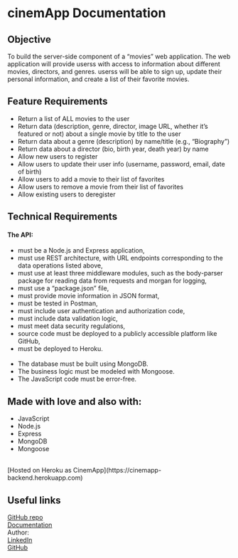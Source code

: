 


  <h1 class="text-center ">cinemApp Documentation</h1>
  
  <h2>Objective</h2>

  <p class="text-center w-75 m-auto mb-3 mt-3">To build the server-side component of a “movies” web application. The web
    application will provide userss with access to information about different
    movies, directors, and genres. userss will be able to sign up, update their
    personal information, and create a list of their favorite movies.
  </p>
  
   <h2>Feature Requirements</h2>
   
   <ul>
  <li>Return a list of ALL movies to the user</li>
  <li>Return data (description, genre, director, image URL, whether it’s featured or not) about a single movie by title to the user</li>
  <li>Return data about a genre (description) by name/title (e.g., “Biography”)</li>
  <li>Return data about a director (bio, birth year, death year) by name</li>
  <li>Allow new users to register</li>
  <li>Allow users to update their user info (username, password, email, date of birth)</li>
  <li>Allow users to add a movie to their list of favorites</li>
  <li>Allow users to remove a movie from their list of favorites</li>
  <li>Allow existing users to deregister</li>
  </ul>

  <h2>Technical Requirements</h2>
  
  <h4>The API:</h4>
  <ul>
  <li>must be a Node.js and Express application,</li>
  <li>must use REST architecture, with URL endpoints corresponding to the data operations listed above,</li>
  <li>must use at least three middleware modules, such as the body-parser package for reading data from requests and morgan for logging,</li>
  <li>must use a “package.json” file,</li>
  <li>must provide movie information in JSON format,</li>
  <li>must be tested in Postman,</li>
  <li>must include user authentication and authorization code,</li>
  <li>must include data validation logic,</li>
  <li>must meet data security regulations,</li>
  <li>source code must be deployed to a publicly accessible platform like GitHub,</li>
  <li>must be deployed to Heroku.</li>
  <br>
  <li>The database must be built using MongoDB.</li>
  <li>The business logic must be modeled with Mongoose.</li>
  <li>The JavaScript code must be error-free.</li>
  </ul>
  
 <h2>Made with love and also with:</h2>
 
 <ul>
  <li>JavaScript</li>
  <li>Node.js</li>
  <li>Express</li>
  <li>MongoDB</li>
  <li>Mongoose</li>
</ul>
<br>[Hosted on Heroku as CinemApp](https://cinemapp-backend.herokuapp.com)

<h2> Useful links</h2>

[GitHub repo](https://github.com/mihocsaszilard/cinemApp)<br>
[Documentation](https://cinemapp-backend.herokuapp.com/doocumentation)<br>
Author: <br>
[LinkedIn](https://www.linkedin.com/in/mihocsaszilard)<br>
[GitHub](https://github.com/mihocsaszilard)<br>

</body>

</html>

